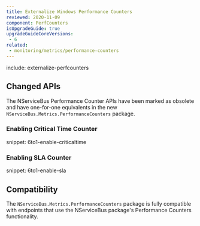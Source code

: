 ```yaml
---
title: Externalize Windows Performance Counters
reviewed: 2020-11-09
component: PerfCounters
isUpgradeGuide: true
upgradeGuideCoreVersions:
 - 6
related: 
 - monitoring/metrics/performance-counters
---
```


include: externalize-perfcounters

## Changed APIs

The NServiceBus Performance Counter APIs have been marked as obsolete and have one-for-one equivalents in the new `NServiceBus.Metrics.PerformanceCounters` package.

### Enabling Critical Time Counter

snippet: 6to1-enable-criticaltime

### Enabling SLA Counter

snippet: 6to1-enable-sla

## Compatibility

The `NServiceBus.Metrics.PerformanceCounters` package is fully compatible with endpoints that use the NServiceBus package's Performance Counters functionality.
